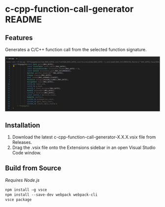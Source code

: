 # c-cpp-function-call-generator README

## Features

Generates a C/C++ function call from the selected function signature.

![feature X](examples/example_0.gif)


## Installation
1. Download the latest c-cpp-function-call-generator-X.X.X.vsix file from Releases.
2. Drag the .vsix file onto the Extensions sidebar in an open Visual Studio Code window.

## Build from Source
_Requires Node.js_
```
npm install –g vsce
npm install --save-dev webpack webpack-cli
vsce package
```
